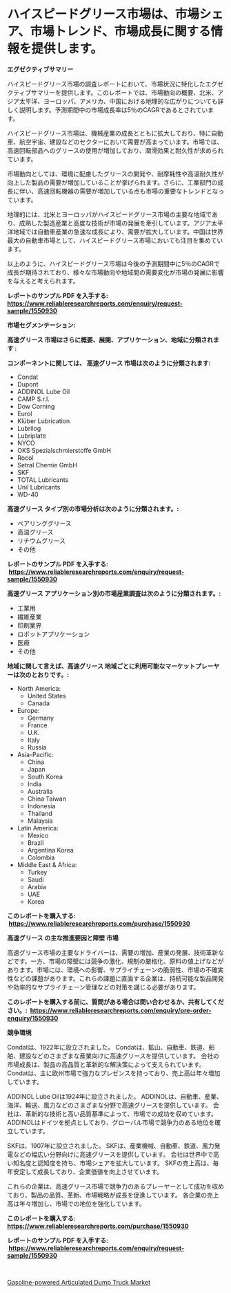 <p><h1>ハイスピードグリース市場は、市場シェア、市場トレンド、市場成長に関する情報を提供します。</h1></p><p><strong>エグゼクティブサマリー</strong></p>
<p><p>ハイスピードグリース市場の調査レポートにおいて、市場状況に特化したエグゼクティブサマリーを提供します。このレポートでは、市場動向の概要、北米、アジア太平洋、ヨーロッパ、アメリカ、中国における地理的な広がりについても詳しく説明します。予測期間中の市場成長率は5％のCAGRであるとされています。</p><p>ハイスピードグリース市場は、機械産業の成長とともに拡大しており、特に自動車、航空宇宙、建設などのセクターにおいて需要が高まっています。市場では、高速回転部品へのグリースの使用が増加しており、潤滑効果と耐久性が求められています。</p><p>市場動向としては、環境に配慮したグリースの開発や、耐摩耗性や高温耐久性が向上した製品の需要が増加していることが挙げられます。さらに、工業部門の成長に伴い、高速回転機器の需要が増加している点も市場の重要なトレンドとなっています。</p><p>地理的には、北米とヨーロッパがハイスピードグリース市場の主要な地域であり、成熟した製造産業と高度な技術が市場の発展を牽引しています。アジア太平洋地域では自動車産業の急速な成長により、需要が拡大しています。中国は世界最大の自動車市場として、ハイスピードグリース市場においても注目を集めています。</p><p>以上のように、ハイスピードグリース市場は今後の予測期間中に5％のCAGRで成長が期待されており、様々な市場動向や地域間の需要変化が市場の発展に影響を与えると考えられます。</p></p>
<p><strong>レポートのサンプル PDF を入手する: <a href="https://www.reliableresearchreports.com/enquiry/request-sample/1550930">https://www.reliableresearchreports.com/enquiry/request-sample/1550930</a></strong></p>
<p><strong>市場セグメンテーション:</strong></p>
<p><strong> 高速グリース 市場はさらに概要、展開、アプリケーション、地域に分類されます :</strong></p>
<p><strong>コンポーネントに関しては、 高速グリース 市場は次のように分類されます: &nbsp;</strong></p>
<p><ul><li>Condat</li><li>Dupont</li><li>ADDINOL Lube Oil</li><li>CAMP S.r.l.</li><li>Dow Corning</li><li>Eurol</li><li>Klüber Lubrication</li><li>Lubrilog</li><li>Lubriplate</li><li>NYCO</li><li>OKS Spezialschmierstoffe GmbH</li><li>Rocol</li><li>Setral Chemie GmbH</li><li>SKF</li><li>TOTAL Lubricants</li><li>Unil Lubricants</li><li>WD-40</li></ul></p>
<p><strong> 高速グリース タイプ別の市場分析は次のように分類されます。:</strong></p>
<p><ul><li>ベアリンググリース</li><li>高温グリース</li><li>リチウムグリース</li><li>その他</li></ul></p>
<p><strong>レポートのサンプル PDF を入手する: &nbsp;<a href="https://www.reliableresearchreports.com/enquiry/request-sample/1550930">https://www.reliableresearchreports.com/enquiry/request-sample/1550930</a></strong></p>
<p><strong> 高速グリース アプリケーション別の市場産業調査は次のように分類されます。:</strong></p>
<p><ul><li>工業用</li><li>繊維産業</li><li>印刷業界</li><li>ロボットアプリケーション</li><li>医療</li><li>その他</li></ul></p>
<p><strong>地域に関して言えば、高速グリース 地域ごとに利用可能なマーケットプレーヤーは次のとおりです。:</strong></p>
<p><ul>
    <li>
        North America:
        <ul>
            <li>United States</li>
            <li>Canada</li>
        </ul>
    </li>
    <li>
        Europe:
        <ul>
            <li>Germany</li>
            <li>France</li>
            <li>U.K.</li>
            <li>Italy</li>
            <li>Russia</li>
        </ul>
    </li>
    <li>
        Asia-Pacific:
        <ul>
            <li>China</li>
            <li>Japan</li>
            <li>South Korea</li>
            <li>India</li>
            <li>Australia</li>
            <li>China Taiwan</li>
            <li>Indonesia</li>
            <li>Thailand</li>
            <li>Malaysia</li>
        </ul>
    </li>
    <li>
        Latin America:
        <ul>
            <li>Mexico</li>
            <li>Brazil</li>
            <li>Argentina Korea</li>
            <li>Colombia</li>
        </ul>
    </li>
    <li>
        Middle East & Africa:
        <ul>
            <li>Turkey</li>
            <li>Saudi</li>
            <li>Arabia</li>
            <li>UAE</li>
            <li>Korea</li>
        </ul>
    </li>
    </ul></p>
<p><strong>このレポートを購入する: &nbsp;<a href="https://www.reliableresearchreports.com/purchase/1550930">https://www.reliableresearchreports.com/purchase/1550930</a></strong></p>
<p><strong>高速グリース の主な推進要因と障壁 市場</strong></p>
<p><p>高速グリース市場の主要なドライバーは、需要の増加、産業の発展、技術革新などです。一方、市場の障壁には競争の激化、規制の厳格化、原料の値上げなどがあります。市場には、環境への影響、サプライチェーンの脆弱性、市場の不確実性などの課題があります。これらの課題に直面する企業は、持続可能な製品開発や効率的なサプライチェーン管理などの対策を講じる必要があります。</p></p>
<p><strong>このレポートを購入する前に、質問がある場合は問い合わせるか、共有してください。:&nbsp; <a href="https://www.reliableresearchreports.com/enquiry/pre-order-enquiry/1550930">https://www.reliableresearchreports.com/enquiry/pre-order-enquiry/1550930</a></strong></p>
<p><strong>競争環境</strong></p>
<p><p>Condatは、1922年に設立されました。 Condatは、鉱山、自動車、鉄道、船舶、建設などのさまざまな産業向けに高速グリースを提供しています。 会社の市場成長は、製品の高品質と革新的な解決策によって支えられています。 Condatは、主に欧州市場で強力なプレゼンスを持っており、売上高は年々増加しています。</p><p>ADDINOL Lube Oilは1924年に設立されました。 ADDINOLは、自動車、産業、海洋、輸送、風力などのさまざまな分野で高速グリースを提供しています。 会社は、革新的な技術と高い品質基準によって、市場での成功を収めています。 ADDINOLはドイツを拠点としており、グローバル市場で競争力のある地位を確立しています。</p><p>SKFは、1907年に設立されました。 SKFは、産業機械、自動車、鉄道、風力発電などの幅広い分野向けに高速グリースを提供しています。 会社は世界中で高い知名度と認知度を持ち、市場シェアを拡大しています。 SKFの売上高は、毎年安定して成長しており、企業価値を向上させています。</p><p>これらの企業は、高速グリース市場で競争力のあるプレーヤーとして成功を収めており、製品の品質、革新、市場戦略が成長を促進しています。 各企業の売上高は年々増加し、市場での地位を強化しています。</p></p>
<p><strong>このレポートを購入する: &nbsp; <a href="https://www.reliableresearchreports.com/purchase/1550930">https://www.reliableresearchreports.com/purchase/1550930</a></strong></p>
<p><strong>レポートのサンプル PDF を入手する: &nbsp;<a href="https://www.reliableresearchreports.com/enquiry/request-sample/1550930">https://www.reliableresearchreports.com/enquiry/request-sample/1550930</a></strong><strong></strong></p>
<p>&nbsp;</p>
<p><p><a href="https://cautious-neon-760.notion.site/Gasoline-powered-Articulated-Dump-Truck-Market-Research-Report-Provides-thorough-Industry-Overview--84fe5bb7ecc648db96357fd4e7cc7c9d">Gasoline-powered Articulated Dump Truck Market</a></p></p>